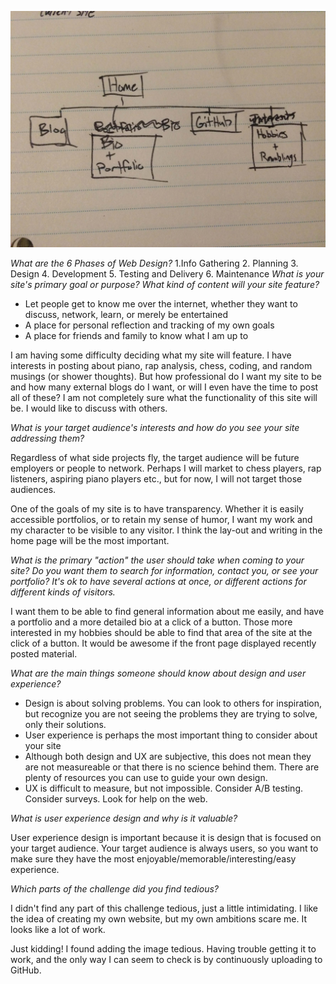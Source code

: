 ![Site-Map #1](site-map.jpg)

*What are the 6 Phases of Web Design?*
1.Info Gathering
2. Planning
3. Design
4. Development
5. Testing and Delivery
6. Maintenance
*What is your site's primary goal or purpose? What kind of content will your site feature?*

- Let people get to know me over the internet, whether they want to discuss, network, learn, or merely be entertained
- A place for personal reflection and tracking of my own goals
- A place for friends and family to know what I am up to

I am having some difficulty deciding what my site will feature. I have interests in posting about piano, rap analysis, chess, coding, and random musings (or shower thoughts). But how professional do I want my site to be and how many external blogs do I want, or will I even have the time to post all of these? I am not completely sure what the functionality of this site will be. I would like to discuss with others.

*What is your target audience's interests and how do you see your site addressing them?*

Regardless of what side projects fly, the target audience will be future employers or people to network. Perhaps I will market to chess players, rap listeners, aspiring piano players etc., but for now, I will not target those audiences.

One of the goals of my site is to have transparency. Whether it is easily accessible portfolios, or to retain my sense of humor, I want my work and my character to be visible to any visitor. I think the lay-out and writing in the home page will be the most important.

*What is the primary "action" the user should take when coming to your site? Do you want them to search for information, contact you, or see your portfolio? It's ok to have several actions at once, or different actions for different kinds of visitors.*

I want them to be able to find general information about me easily, and have a portfolio and a more detailed bio at a click of a button. Those more interested in my hobbies should be able to find that area of the site at the click of a button. It would be awesome if the front page displayed recently posted material.

*What are the main things someone should know about design and user experience?*

- Design is about solving problems. You can look to others for inspiration, but recognize you are not seeing the problems they are trying to solve, only their solutions.
- User experience is perhaps the most important thing to consider about your site
- Although both design and UX are subjective, this does not mean they are not measureable or that there is no science behind them. There are plenty of resources you can use to guide your own design.
- UX is difficult to measure, but not impossible. Consider A/B testing. Consider surveys. Look for help on the web.

*What is user experience design and why is it valuable?*

User experience design is important because it is design that is focused on your target audience. Your target audience is always users, so you want to make sure they have the most enjoyable/memorable/interesting/easy experience.

*Which parts of the challenge did you find tedious?*

I didn't find any part of this challenge tedious, just a little intimidating. I like the idea of creating my own website, but my own ambitions scare me. It looks like a lot of work.

Just kidding! I found adding the image tedious. Having trouble getting it to work, and the only way I can seem to check is by continuously uploading to GitHub.
